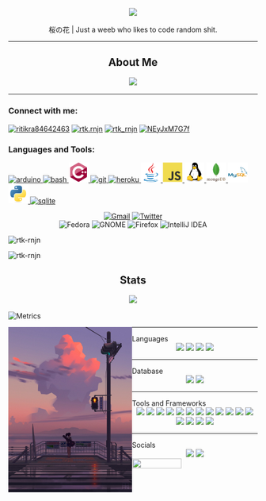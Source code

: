 <p align="center">
    <img src="https://66.media.tumblr.com/2c502768b65142a25031a74cba7cf00a/tumblr_pc3gmxUtGJ1xrsyx1o1_1280.png"/>
</p>
<p align="center">
    桜の花 | Just a weeb who likes to code random shit.
</p>

***

<h2 align="center">About Me</h2>
<div align="center">
    <img src="https://gitify-asheeshh.vercel.app/api?theme=dark">
</div>

***
<h3 align="left">Connect with me:</h3>
<p align="left">
<a href="https://twitter.com/ritikra84642463" target="blank"><img align="center" src="https://1000logos.net/wp-content/uploads/2017/06/Twitter-Logo.png" alt="ritikra84642463" height="30" width="30" /></a>
<a href="https://fb.com/rtk.rnjn" target="blank"><img align="center" src="https://upload.wikimedia.org/wikipedia/commons/thumb/5/51/Facebook_f_logo_(2019).svg/1200px-Facebook_f_logo_(2019).svg.png" alt="rtk.rnjn" height="30" width="30" /></a>
<a href="https://instagram.com/rtk_rnjn" target="blank"><img align="center" src="https://www.northstar-alliance.org/wp-content/uploads/2019/08/insta-logo.png" alt="rtk_rnjn" height="30" width="30" /></a>
<a href="https://discord.gg/NEyJxM7G7f" target="blank"><img align="center" src="https://maxcdn.icons8.com/Share/icon/Logos/discord_logo1600.png" alt="NEyJxM7G7f" height="30" width="30" /></a>
</p>

<h3 align="left">Languages and Tools:</h3>
<p align="left"> <a href="https://www.arduino.cc/" target="_blank"> <img src="https://cdn.worldvectorlogo.com/logos/arduino-1.svg" alt="arduino" width="40" height="40"/> </a> <a href="https://www.gnu.org/software/bash/" target="_blank"> <img src="https://www.vectorlogo.zone/logos/gnu_bash/gnu_bash-icon.svg" alt="bash" width="40" height="40"/> </a> <a href="https://www.w3schools.com/cpp/" target="_blank"> <img src="https://raw.githubusercontent.com/devicons/devicon/master/icons/cplusplus/cplusplus-original.svg" alt="cplusplus" width="40" height="40"/> </a> <a href="https://git-scm.com/" target="_blank"> <img src="https://www.vectorlogo.zone/logos/git-scm/git-scm-icon.svg" alt="git" width="40" height="40"/> </a> <a href="https://heroku.com" target="_blank"> <img src="https://www.vectorlogo.zone/logos/heroku/heroku-icon.svg" alt="heroku" width="40" height="40"/> </a> <a href="https://www.java.com" target="_blank"> <img src="https://raw.githubusercontent.com/devicons/devicon/master/icons/java/java-original.svg" alt="java" width="40" height="40"/> </a> <a href="https://developer.mozilla.org/en-US/docs/Web/JavaScript" target="_blank"> <img src="https://raw.githubusercontent.com/devicons/devicon/master/icons/javascript/javascript-original.svg" alt="javascript" width="40" height="40"/> </a> <a href="https://www.linux.org/" target="_blank"> <img src="https://raw.githubusercontent.com/devicons/devicon/master/icons/linux/linux-original.svg" alt="linux" width="40" height="40"/> </a> <a href="https://www.mongodb.com/" target="_blank"> <img src="https://raw.githubusercontent.com/devicons/devicon/master/icons/mongodb/mongodb-original-wordmark.svg" alt="mongodb" width="40" height="40"/> </a> <a href="https://www.mysql.com/" target="_blank"> <img src="https://raw.githubusercontent.com/devicons/devicon/master/icons/mysql/mysql-original-wordmark.svg" alt="mysql" width="40" height="40"/> </a> <a href="https://www.python.org" target="_blank"> <img src="https://raw.githubusercontent.com/devicons/devicon/master/icons/python/python-original.svg" alt="python" width="40" height="40"/> </a> <a href="https://www.sqlite.org/" target="_blank"> <img src="https://www.vectorlogo.zone/logos/sqlite/sqlite-icon.svg" alt="sqlite" width="40" height="40"/> </a> </p>

<div align="center">
  <a href="mailto:jasperlutzseverino@gmail.com"><img alt="Gmail" src="https://img.shields.io/badge/jasperlutzseverino-D14836?style=flat&logo=gmail&logoColor=white"></a>
  <a href="https://twitter.com/LutzSeverino"><img alt="Twitter" src="https://img.shields.io/badge/LutzSeverino-%231DA1F2.svg?style=flat&logo=Twitter&logoColor=white"></a><br>
  <img alt="Fedora" src="https://img.shields.io/badge/Fedora-294172?style=flat&logo=fedora&logoColor=white" >
  <img alt="GNOME" src="https://img.shields.io/badge/GNOME-4A86CF?style=flat&logo=GNOME&logoColor=white" >
  <img alt="Firefox" src="https://img.shields.io/badge/Firefox-FF7139?style=flat&logo=Firefox-Browser&logoColor=white" >
  <img alt="IntelliJ IDEA" src="https://img.shields.io/badge/IntelliJIDEA-000000.svg?style=flat&logo=intellij-idea&logoColor=white" >
</div>

<p><img src="https://github-readme-stats.vercel.app/api?username=rtk-rnjn&show_icons=true&locale=en&theme=dark" alt="rtk-rnjn" /></p>
<p><img src="https://github-readme-streak-stats.herokuapp.com/?user=rtk-rnjn&theme=dark" alt="rtk-rnjn" /></p>


<h2 align="center">Stats</h2>
<div align="center">
    <img src="https://github-readme-streak-stats.herokuapp.com?user=asheeeshh&theme=radical&hide_border=true&date_format=M%20j%5B%2C%20Y%5D">
</div>

![Metrics](https://metrics.lecoq.io/asheeeshh?template=classic&base.header=0&base.activity=0&base.community=0&base.repositories=0&isocalendar=1&languages=1&lines=1&achievements=1&notable=1&stars=1&repositories=1&repositories=100&repositories.batch=100&repositories.forks=false&repositories.affiliations=owner&isocalendar.duration=full-year&languages.limit=8&languages.sections=most-used&languages.colors=github&languages.threshold=0%25&languages.indepth=false&languages.analysis.timeout=15&languages.categories=markup%2C%20programming&languages.recent.categories=markup%2C%20programming&languages.recent.load=300&languages.recent.days=14&stars.limit=4&achievements.threshold=C&achievements.secrets=true&achievements.display=compact&achievements.limit=0&achievements.ignored=explorer&notable.from=organization&notable.repositories=false&repositories.featured=asheeeshh%2Fweeby.py%2C%20asheeeshh%2Fkanna-chan&config.timezone=Asia%2FCalcutta&config.display=large)

<p float="left">
  <img src='pic.jpg' width='250' align="left">
  <p float="left">

***


<summary>Languages</summary>
<div align="center">
    <img src="https://img.shields.io/badge/Python-3776AB?style=for-the-badge&logo=python&logoColor=white">
    <img src="https://img.shields.io/badge/HTML5-E34F26?style=for-the-badge&logo=html5&logoColor=white">
    <img src="https://img.shields.io/badge/CSS3-1572B6?style=for-the-badge&logo=css3&logoColor=white">
    <img src="https://img.shields.io/badge/JavaScript-323330?style=for-the-badge&logo=javascript&logoColor=F7DF1E">
</div>


***


<summary>Database</summary>
<div align="center">
    <img src="https://img.shields.io/badge/firebase-ffca28?style=for-the-badge&logo=firebase&logoColor=black">
    <img src="https://img.shields.io/badge/MySQL-00000F?style=for-the-badge&logo=mysql&logoColor=white">
</div>


***


<summary>Tools and Frameworks</summary>
<div align="center">
    <img src="https://img.shields.io/badge/Node.js-339933?style=for-the-badge&logo=nodedotjs&logoColor=white">
    <img src="https://img.shields.io/badge/npm-CB3837?style=for-the-badge&logo=npm&logoColor=white">
    <img src="https://img.shields.io/badge/Jupyter-F37626.svg?&style=for-the-badge&logo=Jupyter&logoColor=white">
    <img src="https://img.shields.io/badge/netlify-%23000000.svg?style=for-the-badge&logo=netlify&logoColor=#00C7B7">
    <img src="https://img.shields.io/badge/Markdown-000000?style=for-the-badge&logo=markdown&logoColor=white">
    <img src="https://img.shields.io/badge/Git-F05032?style=for-the-badge&logo=git&logoColor=white">
    <img src="https://img.shields.io/badge/GitBook-7B36ED?style=for-the-badge&logo=gitbook&logoColor=white">
    <img src="https://img.shields.io/badge/Heroku-430098?style=for-the-badge&logo=heroku&logoColor=white">
    <img src="https://img.shields.io/badge/replit-667881?style=for-the-badge&logo=replit&logoColor=white">
    <img src="https://img.shields.io/badge/Brave-FF1B2D?style=for-the-badge&logo=Brave&logoColor=white">
    <img src="https://img.shields.io/badge/Visual_Studio_Code-0078D4?style=for-the-badge&logo=visual%20studio%20code&logoColor=white">
    <img src="https://img.shields.io/badge/PyCharm-000000.svg?&style=for-the-badge&logo=PyCharm&logoColor=white">
    <img src="https://img.shields.io/badge/Spyder-838485?style=for-the-badge&logo=spyder%20ide&logoColor=maroon">
    <img src="https://img.shields.io/badge/Notion-000000?style=for-the-badge&logo=notion&logoColor=white">
    <img src="https://img.shields.io/badge/Figma-F24E1E?style=for-the-badge&logo=figma&logoColor=white">
    <img src="https://img.shields.io/badge/Canva-%2300C4CC.svg?&style=for-the-badge&logo=Canva&logoColor=white">
</div>


***


<summary>Socials</summary>
<div align="center">
    <a href="https://github.com/asheeeshh"><img src="https://img.shields.io/badge/GitHub-100000?style=for-the-badge&logo=github&logoColor=white"></a>
    <a href="https://discordapp.com/users/784363251940458516"><img src="https://img.shields.io/badge/Discord-7289DA?style=for-the-badge&logo=discord&logoColor=white"></a>
</div>


<div align="left">
    <img width=100 height=20 src="https://komarev.com/ghpvc/?username=asheeeshh&style=flat-squarecolor=ffa6bf">
</div>
